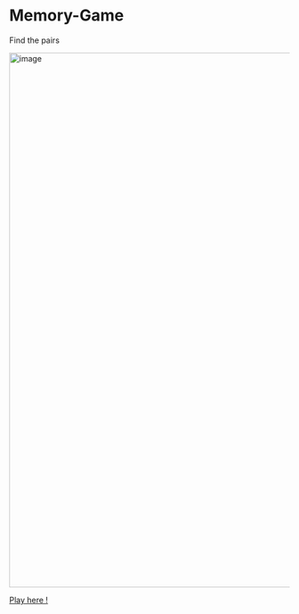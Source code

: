 # Memory-Game
<p>Find the pairs</p>
<img width="960" alt="image" src="https://user-images.githubusercontent.com/58277625/208711215-ab2aa125-67c1-45e3-a2d4-5e84fdd5d8ef.png">

<a rel="game" href="https://violetaatkinson.github.io/Memory-Game/">Play here !</a>


